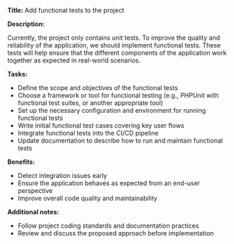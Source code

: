 **Title:** Add functional tests to the project

**Description:**

Currently, the project only contains unit tests. To improve the quality and reliability of the application, we should implement functional tests. These tests will help ensure that the different components of the application work together as expected in real-world scenarios.

**Tasks:**
- Define the scope and objectives of the functional tests
- Choose a framework or tool for functional testing (e.g., PHPUnit with functional test suites, or another appropriate tool)
- Set up the necessary configuration and environment for running functional tests
- Write initial functional test cases covering key user flows
- Integrate functional tests into the CI/CD pipeline
- Update documentation to describe how to run and maintain functional tests

**Benefits:**
- Detect integration issues early
- Ensure the application behaves as expected from an end-user perspective
- Improve overall code quality and maintainability

**Additional notes:**
- Follow project coding standards and documentation practices
- Review and discuss the proposed approach before implementation

